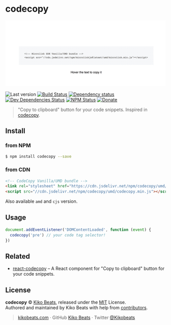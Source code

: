 # codecopy

<p align="center">
  <img src="https://raw.githubusercontent.com/Kikobeats/react-codecopy/master/demo.gif" alt="codecopy">
</p>

![Last version](https://img.shields.io/github/tag/Kikobeats/codecopy.svg?style=flat-square)
[![Build Status](https://img.shields.io/travis/Kikobeats/codecopy/master.svg?style=flat-square)](https://travis-ci.org/Kikobeats/codecopy)
[![Dependency status](https://img.shields.io/david/Kikobeats/codecopy.svg?style=flat-square)](https://david-dm.org/Kikobeats/codecopy)
[![Dev Dependencies Status](https://img.shields.io/david/dev/Kikobeats/codecopy.svg?style=flat-square)](https://david-dm.org/Kikobeats/codecopy#info=devDependencies)
[![NPM Status](https://img.shields.io/npm/dm/codecopy.svg?style=flat-square)](https://www.npmjs.org/package/codecopy)
[![Donate](https://img.shields.io/badge/donate-paypal-blue.svg?style=flat-square)](https://paypal.me/Kikobeats)

> "Copy to clipboard" button for your code snippets. Inspired in [codecopy](https://github.com/zenorocha/codecopy).

## Install

### from NPM

```bash
$ npm install codecopy --save
```

### from CDN

```html
<!-- CodeCopy Vanilla/UMD bundle -->
<link rel="stylesheet" href="https://cdn.jsdelivr.net/npm/codecopy/umd/codecopy.min.css">
<script src="//cdn.jsdelivr.net/npm/codecopy/umd/codecopy.min.js"></script>
```

Also available `amd` and `cjs` version.

## Usage

```js
document.addEventListener('DOMContentLoaded', function (event) {
  codecopy('pre') // your code tag selector!
})
```

## Related

- [react-codecopy](https://github.com/Kikobeats/react-codecopy) – A React component for "Copy to clipboard" button for your code snippets.

## License

**codecopy** © [Kiko Beats](https://kikobeats.com), released under the [MIT](https://github.com/Kikobeats/codecopy/blob/master/LICENSE.md) License.<br>
Authored and maintained by Kiko Beats with help from [contributors](https://github.com/Kikobeats/codecopy/contributors).

> [kikobeats.com](https://kikobeats.com) · GitHub [Kiko Beats](https://github.com/Kikobeats) · Twitter [@Kikobeats](https://twitter.com/Kikobeats)
